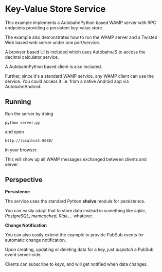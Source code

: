 Key-Value Store Service
=======================

This example implements a AutobahnPython based WAMP server with RPC
endpoints providing a persistent key-value store.

The example also demonstrates how to run the WAMP server and a
Twisted Web based web server under one port/service.

A browser based UI is included which uses AutobahnJS to access
the decimal calculator service.

A AutobahnPython based client is also included.

Further, since it's a standard WAMP service, any WAMP client can use
the service. You could access it i.e. from a native
Android app via AutobahnAndroid.


Running
-------

Run the server by doing

    python server.py

and open

    http://localhost:8080/

in your browser.

This will show up all WAMP messages exchanged between clients and server.


Perspective
-----------

**Persistence**


The service uses the standard Python **shelve** module for persistence.

You can easily adapt that to store data instead in something like
*sqlite*, *PostgreSQL*, *memcached*, *Riak*, .. whatever.


**Change Notification**


You can also easily extend the example to provide PubSub events for automatic change notification.

Upon creating, updating or deleting data for a key, just *dispatch* a PubSub event server-side.

Clients can subscribe to *keys*, and will get notified when data changes.
